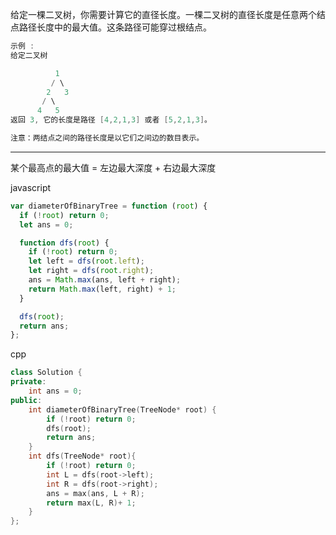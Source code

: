 给定一棵二叉树，你需要计算它的直径长度。一棵二叉树的直径长度是任意两个结点路径长度中的最大值。这条路径可能穿过根结点。

```cpp
示例 :
给定二叉树

          1
         / \
        2   3
       / \
      4   5
返回 3, 它的长度是路径 [4,2,1,3] 或者 [5,2,1,3]。

注意：两结点之间的路径长度是以它们之间边的数目表示。
```

---

某个最高点的最大值 = 左边最大深度 + 右边最大深度

javascript

```javascript
var diameterOfBinaryTree = function (root) {
  if (!root) return 0;
  let ans = 0;

  function dfs(root) {
    if (!root) return 0;
    let left = dfs(root.left);
    let right = dfs(root.right);
    ans = Math.max(ans, left + right);
    return Math.max(left, right) + 1;
  }

  dfs(root);
  return ans;
};
```

cpp

```cpp
class Solution {
private:
    int ans = 0;
public:
    int diameterOfBinaryTree(TreeNode* root) {
        if (!root) return 0;
        dfs(root);
        return ans;
    }
    int dfs(TreeNode* root){
        if (!root) return 0;
        int L = dfs(root->left);
        int R = dfs(root->right);
        ans = max(ans, L + R);
        return max(L, R)+ 1;
    }
};
```

